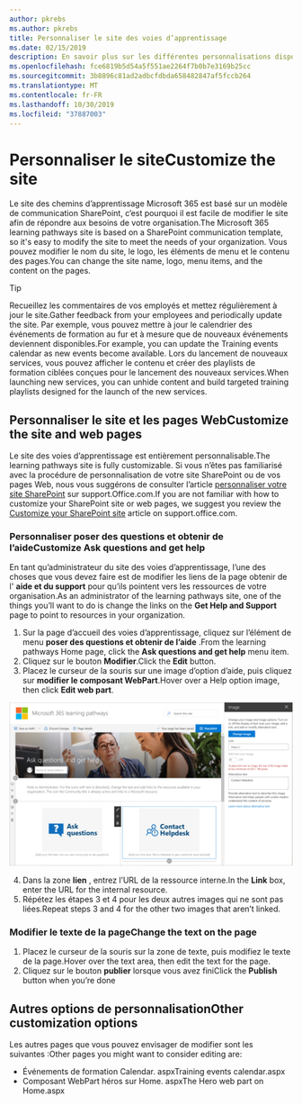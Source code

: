 ```yaml
---
author: pkrebs
ms.author: pkrebs
title: Personnaliser le site des voies d’apprentissage
ms.date: 02/15/2019
description: En savoir plus sur les différentes personnalisations disponibles avec les voies d’apprentissage Microsoft 365
ms.openlocfilehash: fce6819b5d54a5f551ae2264f7b0b7e3169b25cc
ms.sourcegitcommit: 3b8896c81ad2adbcfdbda658482847af5fccb264
ms.translationtype: MT
ms.contentlocale: fr-FR
ms.lasthandoff: 10/30/2019
ms.locfileid: "37887003"
---
```

# <a name="customize-the-site"></a><span data-ttu-id="d4aa3-103">Personnaliser le site</span><span class="sxs-lookup"><span data-stu-id="d4aa3-103">Customize the site</span></span>

<span data-ttu-id="d4aa3-104">Le site des chemins d’apprentissage Microsoft 365 est basé sur un modèle de communication SharePoint, c’est pourquoi il est facile de modifier le site afin de répondre aux besoins de votre organisation.</span><span class="sxs-lookup"><span data-stu-id="d4aa3-104">The Microsoft 365 learning pathways site is based on a SharePoint communication template, so it's easy to modify the site to meet the needs of your organization.</span></span> <span data-ttu-id="d4aa3-105">Vous pouvez modifier le nom du site, le logo, les éléments de menu et le contenu des pages.</span><span class="sxs-lookup"><span data-stu-id="d4aa3-105">You can change the site name, logo, menu items, and the content on the pages.</span></span> 

> [!TIP]
> <span data-ttu-id="d4aa3-106">Recueillez les commentaires de vos employés et mettez régulièrement à jour le site.</span><span class="sxs-lookup"><span data-stu-id="d4aa3-106">Gather feedback from your employees and periodically update the site.</span></span> <span data-ttu-id="d4aa3-107">Par exemple, vous pouvez mettre à jour le calendrier des événements de formation au fur et à mesure que de nouveaux événements deviennent disponibles.</span><span class="sxs-lookup"><span data-stu-id="d4aa3-107">For example, you can update the Training events calendar as new events become available.</span></span> <span data-ttu-id="d4aa3-108">Lors du lancement de nouveaux services, vous pouvez afficher le contenu et créer des playlists de formation ciblées conçues pour le lancement des nouveaux services.</span><span class="sxs-lookup"><span data-stu-id="d4aa3-108">When launching new services, you can unhide content and build targeted training playlists designed for the launch of the new services.</span></span> 

## <a name="customize-the-site-and-web-pages"></a><span data-ttu-id="d4aa3-109">Personnaliser le site et les pages Web</span><span class="sxs-lookup"><span data-stu-id="d4aa3-109">Customize the site and web pages</span></span>

<span data-ttu-id="d4aa3-110">Le site des voies d’apprentissage est entièrement personnalisable.</span><span class="sxs-lookup"><span data-stu-id="d4aa3-110">The learning pathways site is fully customizable.</span></span> <span data-ttu-id="d4aa3-111">Si vous n’êtes pas familiarisé avec la procédure de personnalisation de votre site SharePoint ou de vos pages Web, nous vous suggérons de consulter l’article [personnaliser votre site SharePoint](https://support.office.com/en-us/article/customize-your-sharepoint-site-320b43e5-b047-4fda-8381-f61e8ac7f59b) sur support.Office.com.</span><span class="sxs-lookup"><span data-stu-id="d4aa3-111">If you are not familiar with how to customize your SharePoint site or web pages, we suggest you review the [Customize your SharePoint site](https://support.office.com/en-us/article/customize-your-sharepoint-site-320b43e5-b047-4fda-8381-f61e8ac7f59b) article on support.office.com.</span></span> 

### <a name="customize-ask-questions-and-get-help"></a><span data-ttu-id="d4aa3-112">Personnaliser poser des questions et obtenir de l’aide</span><span class="sxs-lookup"><span data-stu-id="d4aa3-112">Customize Ask questions and get help</span></span>

<span data-ttu-id="d4aa3-113">En tant qu’administrateur du site des voies d’apprentissage, l’une des choses que vous devez faire est de modifier les liens de la page obtenir de l' **aide et du support** pour qu’ils pointent vers les ressources de votre organisation.</span><span class="sxs-lookup"><span data-stu-id="d4aa3-113">As an administrator of the learning pathways site, one of the things you’ll want to do is change the links on the **Get Help and Support** page to point to resources in your organization.</span></span> 

1.  <span data-ttu-id="d4aa3-114">Sur la page d’accueil des voies d’apprentissage, cliquez sur l’élément de menu **poser des questions et obtenir de l’aide** .</span><span class="sxs-lookup"><span data-stu-id="d4aa3-114">From the learning pathways Home page, click the **Ask questions and get help** menu item.</span></span>
2.  <span data-ttu-id="d4aa3-115">Cliquez sur le bouton **Modifier**.</span><span class="sxs-lookup"><span data-stu-id="d4aa3-115">Click the **Edit** button.</span></span>
3.  <span data-ttu-id="d4aa3-116">Placez le curseur de la souris sur une image d’option d’aide, puis cliquez sur **modifier le composant WebPart**.</span><span class="sxs-lookup"><span data-stu-id="d4aa3-116">Hover over a Help option image, then click **Edit web part**.</span></span>

![CG-edithelp. png](media/cg-edithelp.png)

4.  <span data-ttu-id="d4aa3-118">Dans la zone **lien** , entrez l’URL de la ressource interne.</span><span class="sxs-lookup"><span data-stu-id="d4aa3-118">In the **Link** box, enter the URL for the internal resource.</span></span> 
5.  <span data-ttu-id="d4aa3-119">Répétez les étapes 3 et 4 pour les deux autres images qui ne sont pas liées.</span><span class="sxs-lookup"><span data-stu-id="d4aa3-119">Repeat steps 3 and 4 for the other two images that aren’t linked.</span></span>

### <a name="change-the-text-on-the-page"></a><span data-ttu-id="d4aa3-120">Modifier le texte de la page</span><span class="sxs-lookup"><span data-stu-id="d4aa3-120">Change the text on the page</span></span>

1. <span data-ttu-id="d4aa3-121">Placez le curseur de la souris sur la zone de texte, puis modifiez le texte de la page.</span><span class="sxs-lookup"><span data-stu-id="d4aa3-121">Hover over the text area, then edit the text for the page.</span></span> 
2. <span data-ttu-id="d4aa3-122">Cliquez sur le bouton **publier** lorsque vous avez fini</span><span class="sxs-lookup"><span data-stu-id="d4aa3-122">Click the **Publish** button when you’re done</span></span>

## <a name="other-customization-options"></a><span data-ttu-id="d4aa3-123">Autres options de personnalisation</span><span class="sxs-lookup"><span data-stu-id="d4aa3-123">Other customization options</span></span>
<span data-ttu-id="d4aa3-124">Les autres pages que vous pouvez envisager de modifier sont les suivantes :</span><span class="sxs-lookup"><span data-stu-id="d4aa3-124">Other pages you might want to consider editing are:</span></span>

- <span data-ttu-id="d4aa3-125">Événements de formation Calendar. aspx</span><span class="sxs-lookup"><span data-stu-id="d4aa3-125">Training events calendar.aspx</span></span>
- <span data-ttu-id="d4aa3-126">Composant WebPart héros sur Home. aspx</span><span class="sxs-lookup"><span data-stu-id="d4aa3-126">The Hero web part on Home.aspx</span></span>

